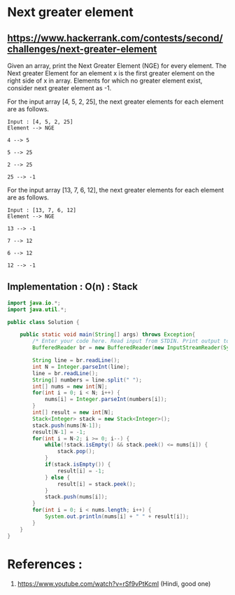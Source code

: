 # Next greater element
## https://www.hackerrank.com/contests/second/challenges/next-greater-element

Given an array, print the Next Greater Element (NGE) for every element. The Next greater Element for an element x is the first greater element on the right side of x in array. Elements for which no greater element exist, consider next greater element as -1.

For the input array [4, 5, 2, 25], the next greater elements for each element are as follows.
```
Input : [4, 5, 2, 25]
Element --> NGE

4 --> 5

5 --> 25

2 --> 25

25 --> -1
```
For the input array [13, 7, 6, 12], the next greater elements for each element are as follows.
```
Input : [13, 7, 6, 12]
Element --> NGE

13 --> -1

7 --> 12

6 --> 12

12 --> -1
```

## Implementation : O(n) : Stack
```java
import java.io.*;
import java.util.*;

public class Solution {

    public static void main(String[] args) throws Exception{
        /* Enter your code here. Read input from STDIN. Print output to STDOUT. Your class should be named Solution. */
        BufferedReader br = new BufferedReader(new InputStreamReader(System.in));

        String line = br.readLine();
        int N = Integer.parseInt(line);
        line = br.readLine();
        String[] numbers = line.split(" ");
        int[] nums = new int[N];
        for(int i = 0; i < N; i++) {
            nums[i] = Integer.parseInt(numbers[i]);
        }
        int[] result = new int[N];
        Stack<Integer> stack = new Stack<Integer>();
        stack.push(nums[N-1]);
        result[N-1] = -1;
        for(int i = N-2; i >= 0; i--) {
            while(!stack.isEmpty() && stack.peek() <= nums[i]) {
                stack.pop();
            }
            if(stack.isEmpty()) {
                result[i] = -1;
            } else {
                result[i] = stack.peek();
            }
            stack.push(nums[i]);
        }
        for(int i = 0; i < nums.length; i++) {
            System.out.println(nums[i] + " " + result[i]);
        }
    }
}
```

# References :
 1. https://www.youtube.com/watch?v=rSf9vPtKcmI (Hindi, good one)

